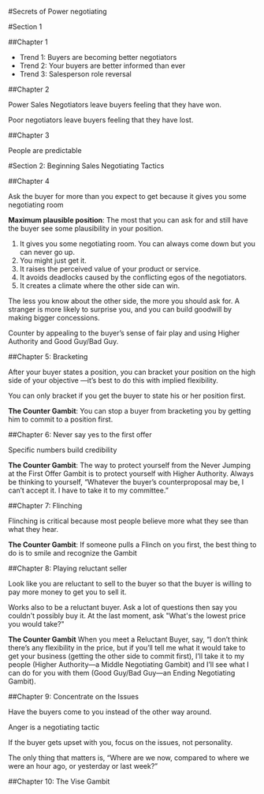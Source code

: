 #Secrets of Power negotiating

#Section 1

##Chapter 1

* Trend 1: Buyers are becoming better negotiators
* Trend 2: Your buyers are better informed than ever
* Trend 3: Salesperson role reversal

##Chapter 2

Power Sales Negotiators leave buyers feeling that they have won.

Poor negotiators leave buyers feeling that they have lost.

##Chapter 3

People are predictable 

#Section 2: Beginning Sales Negotiating Tactics

##Chapter 4

Ask the buyer for more than you expect to get because it gives you some negotiating room

**Maximum plausible position**: The most that you can ask for and still have the buyer see some plausibility in your position.

1. It gives you some negotiating room. You can always come down but you can never
go up.
2. You might just get it.
3. It raises the perceived value of your product or service.
4. It avoids deadlocks caused by the conflicting egos of the negotiators.
5. It creates a climate where the other side can win.

The less you know about the other side, the more you should ask for. 
A stranger is more likely to surprise you, and you can build goodwill by making bigger concessions.

Counter by appealing to the buyer’s sense of fair play and using Higher Authority and
Good Guy/Bad Guy.

##Chapter 5: Bracketing

After your buyer states a position, you can bracket your position on the high side of your objective
—it’s best to do this with implied flexibility. 

You can only bracket if you get the buyer to state his or her position first.

**The Counter Gambit**: You can stop a buyer from bracketing you by getting him to commit
to a position first.

##Chapter 6: Never say yes to the first offer

Specific numbers build credibility

**The Counter Gambit**: The way to protect yourself from the Never Jumping at the First
Offer Gambit is to protect yourself with Higher Authority. Always be thinking to yourself,
“Whatever the buyer’s counterproposal may be, I can’t accept it. I have to take it to my
committee.”

##Chapter 7: Flinching

Flinching is critical because most people believe more what they see than what they hear.

**The Counter Gambit**: If someone pulls a Flinch on you first, the best thing to do is to
smile and recognize the Gambit

##Chapter 8: Playing reluctant seller

Look like you are reluctant to sell to the buyer so that the buyer is willing to pay more money to get you to sell it. 

Works also to be a reluctant buyer. Ask a lot of questions then say you couldn't possibly buy it. At the last moment, ask "What's the lowest price you would take?"

**The Counter Gambit** When you meet a Reluctant Buyer, say, “I don’t think there’s any
flexibility in the price, but if you’ll tell me what it would take to get your business (getting
the other side to commit first), I’ll take it to my people (Higher Authority—a Middle
Negotiating Gambit) and I’ll see what I can do for you with them (Good
Guy/Bad Guy—an Ending Negotiating Gambit).

##Chapter 9: Concentrate on the Issues

Have the buyers come to you instead of the other way around. 

Anger is a negotiating tactic

If the buyer gets upset with you, focus on the issues, not personality.

The only thing that matters is, “Where are we now, compared to where we were an hour ago, or yesterday or last week?”

##Chapter 10: The Vise Gambit
